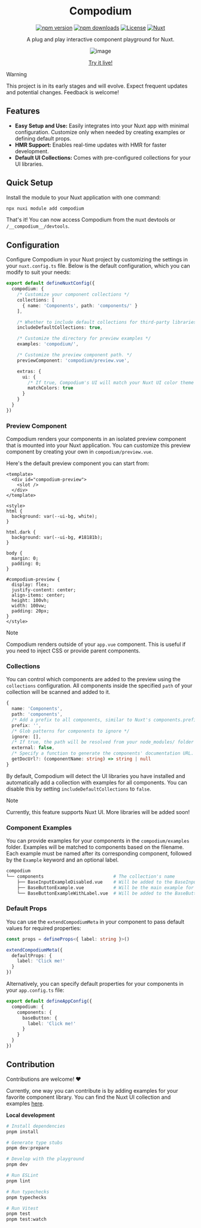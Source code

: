 <div align="center">
  
# Compodium

[![npm version][npm-version-src]][npm-version-href]
[![npm downloads][npm-downloads-src]][npm-downloads-href]
[![License][license-src]][license-href]
[![Nuxt][nuxt-src]][nuxt-href]

A plug and play interactive component playground for Nuxt.

![image](https://github.com/user-attachments/assets/e743a4c6-4845-4320-9cef-437e3890f05b)

[Try it live!](https://codesandbox.io/p/devbox/compodium-jkxt32)
</div>

> [!WARNING]
> This project is in its early stages and will evolve. Expect frequent updates and potential changes. Feedback is welcome!

## Features

- **Easy Setup and Use:** Easily integrates into your Nuxt app with minimal configuration. Customize only when needed by creating examples or defining default props.
- **HMR Support:** Enables real-time updates with HMR for faster development.
- **Default UI Collections:** Comes with pre-configured collections for your UI libraries.

## Quick Setup

Install the module to your Nuxt application with one command:

```bash
npx nuxi module add compodium
```

That's it! You can now access Compodium from the nuxt devtools or `/__compodium__/devtools`.

## Configuration

Configure Compodium in your Nuxt project by customizing the settings in your `nuxt.config.ts` file. Below is the default configuration, which you can modify to suit your needs:

```ts
export default defineNuxtConfig({
  compodium: {
    /* Customize your component collections */
    collections: [
      { name: 'Components', path: 'components/' }
    ],

    /* Whether to include default collections for third-party libraries. */
    includeDefaultCollections: true,

    /* Customize the directory for preview examples */
    examples: 'compodium/',

    /* Customize the preview component path. */
    previewComponent: 'compodium/preview.vue',

    extras: {
      ui: {
        /* If true, Compodium's UI will match your Nuxt UI color theme */
        matchColors: true
      }
    }
  }
})
```

### Preview Component

Compodium renders your components in an isolated preview component that is mounted into your Nuxt application. You can customize this preview component by creating your own in `compodium/preview.vue`.

Here's the default preview component you can start from:

```vue
<template>
  <div id="compodium-preview">
    <slot />
  </div>
</template>

<style>
html {
  background: var(--ui-bg, white);
}

html.dark {
  background: var(--ui-bg, #18181b);
}

body {
  margin: 0;
  padding: 0;
}

#compodium-preview {
  display: flex;
  justify-content: center;
  align-items: center;
  height: 100vh;
  width: 100vw;
  padding: 20px;
}
</style>
```

> [!NOTE]
> Compodium renders outside of your `app.vue` component. This is useful if you need to inject CSS or provide parent components.

### Collections

You can control which components are added to the preview using the `collections` configuration. All components inside the specified `path` of your collection will be scanned and added to it.

```ts
{
  name: 'Components',
  path: 'components',
  /* Add a prefix to all components, similar to Nuxt's components.prefix option */
  prefix: '',
  /* Glob patterns for components to ignore */
  ignore: [],
  /* If true, the path will be resolved from your node_modules/ folder */
  external: false,
  /* Specify a function to generate the components' documentation URL. This will display a button to go to the component's documentation in the preview if specified */
  getDocUrl?: (componentName: string) => string | null
}
```

By default, Compodium will detect the UI libraries you have installed and automatically add a collection with examples for all components. You can disable this by setting `includeDefaultCollections` to `false`.

> [!NOTE]
> Currently, this feature supports Nuxt UI. More libraries will be added soon!

### Component Examples

You can provide examples for your components in the `compodium/examples` folder. Examples will be matched to components based on the filename. Each example must be named after its corresponding component, followed by the `Example` keyword and an optional label.

```bash
compodium
└── components                          # The collection's name
    ├── BaseInputExampleDisabled.vue    # Will be added to the BaseInput component.
    ├── BaseButtonExample.vue           # Will be the main example for the BaseButton component.
    └── BaseButtonExampleWithLabel.vue  # Will be added to the BaseButton component.
```

### Default Props

You can use the `extendCompodiumMeta` in your component to pass default values for required properties:
```ts
const props = defineProps<{ label: string }>()

extendCompodiumMeta({
  defaultProps: {
    label: 'Click me!'
  }
})
```

Alternatively, you can specify default properties for your components in your `app.config.ts` file:

```ts
export default defineAppConfig({
  compodium: {
    components: {
      baseButton: {
        label: 'Click me!'
      }
    }
  }
})
```

## Contribution
Contributions are welcome! ♥️

Currently, one way you can contribute is by adding examples for your favorite component library. You can find the Nuxt UI collection and examples [here](https://github.com/romhml/compodium/tree/main/src/runtime/libs).

**Local development**

```bash
# Install dependencies
pnpm install

# Generate type stubs
pnpm dev:prepare

# Develop with the playground
pnpm dev

# Run ESLint
pnpm lint

# Run typechecks 
pnpm typechecks 

# Run Vitest
pnpm test
pnpm test:watch
```


<!-- Badges -->
[npm-version-src]: https://img.shields.io/npm/v/compodium/latest.svg?style=flat&colorA=020420&colorB=00DC82
[npm-version-href]: https://npmjs.com/package/compodium

[npm-downloads-src]: https://img.shields.io/npm/dm/compodium.svg?style=flat&colorA=020420&colorB=00DC82
[npm-downloads-href]: https://npm.chart.dev/compodium

[license-src]: https://img.shields.io/npm/l/compodium.svg?style=flat&colorA=020420&colorB=00DC82
[license-href]: https://npmjs.com/package/compodium

[nuxt-src]: https://img.shields.io/badge/Nuxt-020420?logo=nuxt.js
[nuxt-href]: https://nuxt.com
